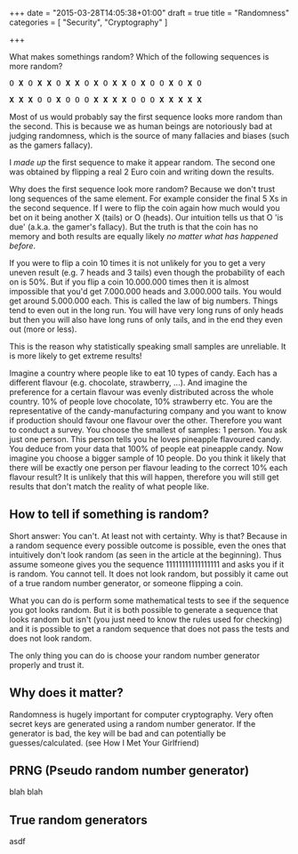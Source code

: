 +++
date = "2015-03-28T14:05:38+01:00"
draft = true
title = "Randomness"
categories = [ "Security", "Cryptography" ]

+++

What makes somethings random? Which of the following sequences is more random?

<pre>
O <b>X</b> O <b>X</b> <b>X</b> O <b>X</b> <b>X</b> O <b>X</b> O <b>X</b> <b>X</b> O <b>X</b> O O <b>X</b> O <b>X</b> O
</pre>

<pre>
<b>X</b> <b>X</b> <b>X</b> O O <b>X</b> O O O <b>X</b> <b>X</b> <b>X</b> <b>X</b> O O O <b>X</b> <b>X</b> <b>X</b> <b>X</b> <b>X</b>
</pre>

Most of us would probably say the first sequence looks more random than the
second. This is because we as human beings are notoriously bad at judging
randomness, which is the source of many fallacies and biases (such as the
gamers fallacy).

I *made up* the first sequence to make it appear random. The second one was
obtained by flipping a real 2 Euro coin and writing down the results.

Why does the first sequence look more random? Because we don't trust long
sequences of the same element. For example consider the final 5 Xs in the
second sequence. If I were to flip the coin again how much would you bet on it
being another X (tails) or O (heads). Our intuition tells us that O 'is due'
(a.k.a. the gamer's fallacy). But the truth is that the coin has no memory and
both results are equally likely *no matter what has happened before*.

If you were to flip a coin 10 times it is not unlikely for you to get a very
uneven result (e.g. 7 heads and 3 tails) even though the probability of each on
is 50%. But if you flip a coin 10.000.000 times then it is almost impossible
that you'd get 7.000.000 heads and 3.000.000 tails. You would get around
5.000.000 each. This is called the law of big numbers. Things tend to even out
in the long run. You will have very long runs of only heads but then you will
also have long runs of only tails, and in the end they even out (more or less).

This is the reason why statistically speaking small samples are unreliable. It
is more likely to get extreme results!

Imagine a country where people like to eat 10 types of candy. Each has a
different flavour (e.g. chocolate, strawberry, ...). And imagine the preference
for a certain flavour was evenly distributed across the whole country. 10% of
people love chocolate, 10% strawberry etc. You are the representative of the
candy-manufacturing company and you want to know if production should favour
one flavour over the other. Therefore you want to conduct a survey. You choose
the smallest of samples: 1 person. You ask just one person. This person tells
you he loves pineapple flavoured candy. You deduce from your data that 100% of
people eat pineapple candy. Now imagine you choose a bigger sample of 10
people. Do you think it likely that there will be exactly one person per
flavour leading to the correct 10% each flavour result? It is unlikely that
this will happen, therefore you will still get results that don't match the
reality of what people like.

## How to tell if something is random?

Short answer: You can't. At least not with certainty. Why is that? Because in a
random sequence every possible outcome is possible, even the ones that
intuitively don't look random (as seen in the article at the beginning). Thus
assume someone gives you the sequence 11111111111111111 and asks you if it is
random. You cannot tell. It does not look random, but possibly it came out of a
true random number generator, or someone flipping a coin. 

What you can do is perform some mathematical tests to see if the sequence you
got looks random. But it is both possible to generate a sequence that looks
random but isn't (you just need to know the rules used for checking) and it is
possible to get a random sequence that does not pass the tests and does not
look random.

The only thing you can do is choose your random number generator properly and
trust it.

## Why does it matter?

Randomness is hugely important for computer cryptography. Very often secret
keys are generated using a random number generator. If the generator is bad,
the key will be bad and can potentially be guesses/calculated. (see How I Met
Your Girlfriend)

## PRNG (Pseudo random number generator)

blah blah

## True random generators

asdf
